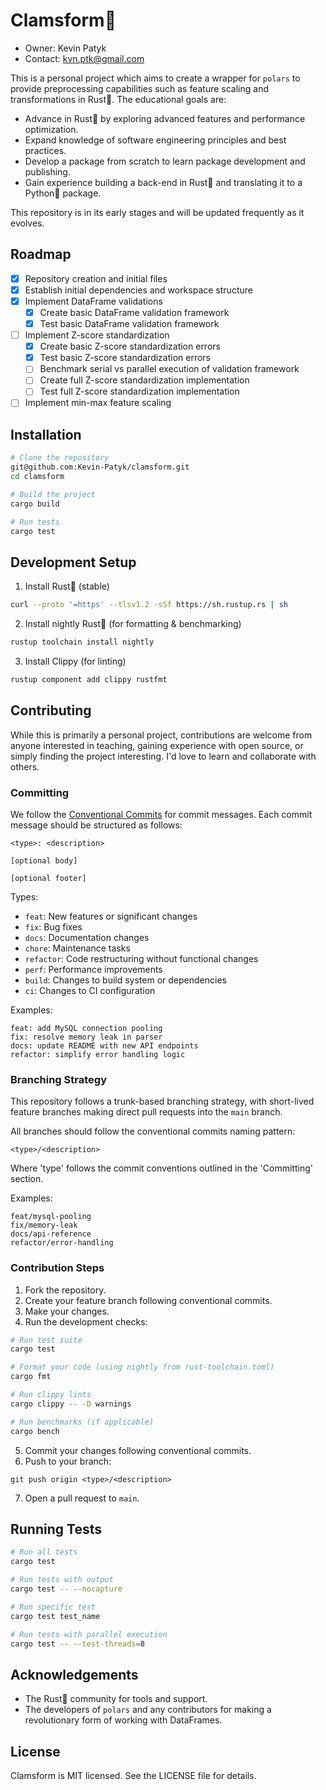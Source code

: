 # Clamsform🐚

* Owner: Kevin Patyk
* Contact: kvn.ptk@gmail.com

This is a personal project which aims to create a wrapper for `polars` to provide preprocessing capabilities such as feature scaling and transformations in Rust🦀. The educational goals are:

* Advance in Rust🦀 by exploring advanced features and performance optimization.
* Expand knowledge of software engineering principles and best practices.
* Develop a package from scratch to learn package development and publishing.
* Gain experience building a back-end in Rust🦀 and translating it to a Python🐍 package.

This repository is in its early stages and will be updated frequently as it evolves.

## Roadmap

* [x] Repository creation and initial files
* [x] Establish initial dependencies and workspace structure
* [x] Implement DataFrame validations
    * [x] Create basic DataFrame validation framework
    * [x] Test basic DataFrame validation framework
* [ ] Implement Z-score standardization
    * [x] Create basic Z-score standardization errors
    * [x] Test basic Z-score standardization errors
    * [ ] Benchmark serial vs parallel execution of validation framework
    * [ ] Create full Z-score standardization implementation
    * [ ] Test full Z-score standardization implementation
* [ ] Implement min-max feature scaling
    
## Installation

```bash
# Clone the repository
git@github.com:Kevin-Patyk/clamsform.git
cd clamsform

# Build the project
cargo build

# Run tests
cargo test
```

## Development Setup

1. Install Rust🦀 (stable)

```bash
curl --proto '=https' --tlsv1.2 -sSf https://sh.rustup.rs | sh
```

2. Install nightly Rust🦀 (for formatting & benchmarking)

```bash
rustup toolchain install nightly
```

3. Install Clippy (for linting)

```bash
rustup component add clippy rustfmt
```

## Contributing

While this is primarily a personal project, contributions are welcome from anyone interested in teaching, gaining experience with open source, or simply finding the project interesting. I'd love to learn and collaborate with others.

### Committing

We follow the [Conventional Commits](https://www.conventionalcommits.org/en/v1.0.0/#specification) for commit messages. Each commit message should be structured as follows:

```
<type>: <description>

[optional body]

[optional footer]
```

Types:

* `feat`: New features or significant changes
* `fix`: Bug fixes
* `docs`: Documentation changes
* `chore`: Maintenance tasks
* `refactor`: Code restructuring without functional changes
* `perf`: Performance improvements
* `build`: Changes to build system or dependencies
* `ci`: Changes to CI configuration

Examples:

```
feat: add MySQL connection pooling
fix: resolve memory leak in parser
docs: update README with new API endpoints
refactor: simplify error handling logic
```

### Branching Strategy

This repository follows a trunk-based branching strategy, with short-lived feature branches making direct pull requests into the `main` branch. 

All branches should follow the conventional commits naming pattern:

```
<type>/<description>
```

Where 'type' follows the commit conventions outlined in the 'Committing' section.

Examples:

```
feat/mysql-pooling
fix/memory-leak
docs/api-reference
refactor/error-handling
```

### Contribution Steps

1. Fork the repository.
2. Create your feature branch following conventional commits.
3. Make your changes.
4. Run the development checks:

```bash
# Run test suite
cargo test

# Format your code (using nightly from rust-toolchain.toml)
cargo fmt

# Run clippy lints
cargo clippy -- -D warnings

# Run benchmarks (if applicable)
cargo bench
```
5. Commit your changes following conventional commits. 
6. Push to your branch:

```
git push origin <type>/<description>
```
7. Open a pull request to `main`.

## Running Tests

```bash
# Run all tests
cargo test

# Run tests with output
cargo test -- --nocapture

# Run specific test
cargo test test_name

# Run tests with parallel execution
cargo test -- --test-threads=8
```

## Acknowledgements 

* The Rust🦀 community for tools and support.
* The developers of `polars` and any contributors for making a revolutionary form of working with DataFrames.

## License

Clamsform is MIT licensed. See the LICENSE file for details.
